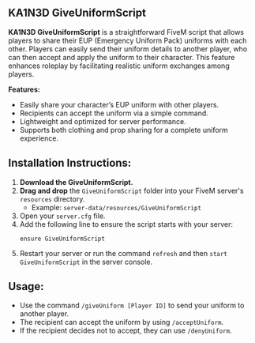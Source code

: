 ## KA1N3D GiveUniformScript

**KA1N3D GiveUniformScript** is a straightforward FiveM script that allows players to share their EUP (Emergency Uniform Pack) uniforms with each other. Players can easily send their uniform details to another player, who can then accept and apply the uniform to their character. This feature enhances roleplay by facilitating realistic uniform exchanges among players.

**Features:**
- Easily share your character’s EUP uniform with other players.
- Recipients can accept the uniform via a simple command.
- Lightweight and optimized for server performance.
- Supports both clothing and prop sharing for a complete uniform experience.

## Installation Instructions:
1. **Download the GiveUniformScript.**
2. **Drag and drop** the `GiveUniformScript` folder into your FiveM server's `resources` directory.
   - Example: `server-data/resources/GiveUniformScript`
3. Open your `server.cfg` file.
4. Add the following line to ensure the script starts with your server:
   ```
   ensure GiveUniformScript
   ```
5. Restart your server or run the command `refresh` and then `start GiveUniformScript` in the server console.

## Usage:
- Use the command `/giveUniform [Player ID]` to send your uniform to another player.
- The recipient can accept the uniform by using `/acceptUniform`.
- If the recipient decides not to accept, they can use `/denyUniform`.
